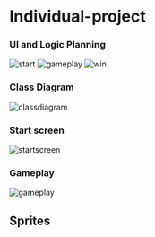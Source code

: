 # Individual-project
### UI and Logic Planning
![start]()
![gameplay]()
![win]()
### Class Diagram
![classdiagram]()
### Start screen
![startscreen]()
### Gameplay
![gameplay]()
## Sprites

